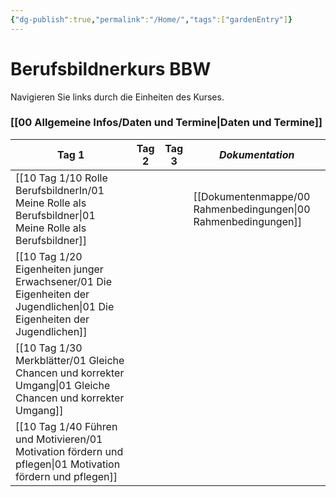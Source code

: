 ```yaml
---
{"dg-publish":true,"permalink":"/Home/","tags":["gardenEntry"]}
---
```


# Berufsbildnerkurs BBW

Navigieren Sie links durch die Einheiten des Kurses. 
### [[00 Allgemeine Infos/Daten und Termine\|Daten und Termine]]

| **Tag 1**                                   | **Tag 2** | **Tag 3** | *Dokumentation*          |
| ------------------------------------------- | --------- | --------- | ------------------------ |
| [[10 Tag 1/10 Rolle BerufsbildnerIn/01 Meine Rolle als Berufsbildner\|01 Meine Rolle als Berufsbildner]]        |           |           | [[Dokumentenmappe/00 Rahmenbedingungen\|00 Rahmenbedingungen]] |
| [[10 Tag 1/20 Eigenheiten junger Erwachsener/01 Die Eigenheiten der Jugendlichen\|01 Die Eigenheiten der Jugendlichen]]     |           |           |                          |
| [[10 Tag 1/30 Merkblätter/01 Gleiche Chancen und korrekter Umgang\|01 Gleiche Chancen und korrekter Umgang]] |           |           |                          |
| [[10 Tag 1/40 Führen und Motivieren/01 Motivation fördern und pflegen\|01 Motivation fördern und pflegen]]       |           |           |                          |
